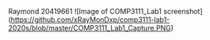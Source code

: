 Raymond
20419661
![Image of COMP3111_Lab1 screenshot]
(https://github.com/xRayMonDxp/comp3111-lab1-2020s/blob/master/COMP3111_Lab1_Capture.PNG)